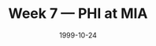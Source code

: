 ---
layout: game
title: Week 7 — PHI at MIA
season: 1999
game_id: 1999_07_PHI_MIA
week: 7
date: 1999-10-24
home_team: MIA
away_team: PHI
final_home: 
final_away: 
pbp_url: /assets/data/pbp/1999/1999_07_PHI_MIA.csv.gz
---